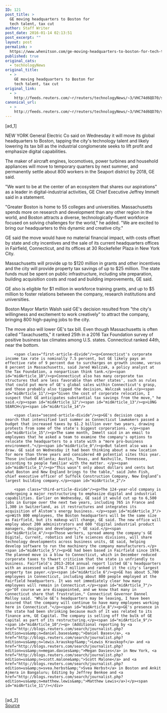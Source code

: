 ```yaml
---
ID: 121
post_title: >
  GE moving headquarters to Boston for
  tech talent, tax cut
author: Staff Writer
post_date: 2016-01-14 02:13:51
post_excerpt: ""
layout: post
permalink: >
  https://www.whenitson.com/ge-moving-headquarters-to-boston-for-tech-talent-tax-cut/
published: true
original_cats:
  - technologyNews
original_title:
  - >
    GE moving headquarters to Boston for
    tech talent, tax cut
original_link:
  - >
    http://feeds.reuters.com/~r/reuters/technologyNews/~3/VHC74d6QD70/story01.htm
canonical_url:
  - >
    http://feeds.reuters.com/~r/reuters/technologyNews/~3/VHC74d6QD70/story01.htm
---
```

 [ad_1]
<br><div id="articleText">
<span id="midArticle_start"/>

<span id="midArticle_0"/><span class="focusParagraph" readability="5"><p><span class="articleLocation">NEW YORK</span> General Electric Co said on Wednesday it will move its global headquarters to Boston, tapping the city's technology talent and likely lowering its tax bill as the industrial conglomerate seeks to lift profit and emphasize digital capabilities.</p></span><span id="midArticle_1"/><p>The maker of aircraft engines, locomotives, power turbines and household appliances will move to temporary quarters by next summer, and permanently settle about 800 workers in the Seaport district by 2018, GE said.</p><span id="midArticle_2"/><p>"We want to be at the center of an ecosystem that shares our aspirations" as a leader in digital-industrial activities, GE Chief Executive Jeffrey Immelt said in a statement.</p><span id="midArticle_3"/><p>"Greater Boston is home to 55 colleges and universities. Massachusetts spends more on research and development than any other region in the world, and Boston attracts a diverse, technologically-fluent workforce focused on solving challenges for the world," he added. "We are excited to bring our headquarters to this dynamic and creative city."</p><span id="midArticle_4"/><p>GE said the move would have no material financial impact, with costs offset by state and city incentives and the sale of its current headquarters offices in Fairfield, Connecticut, and its offices at 30 Rockefeller Plaza in New York City. </p><span id="midArticle_5"/><p>Massachusetts will provide up to $120 million in grants and other incentives and the city will provide property tax savings of up to $25 million. The state funds must be spent on public infrastructure, including site preparation, building acquisition costs and road and building improvements, GE said.</p><span id="midArticle_6"/><p>GE also is eligible for $1 million in workforce training grants, and up to $5 million to foster relations between the company, research institutions and universities.</p><span id="midArticle_7"/><p>Boston Mayor Martin Walsh said GE's decision resulted from "the city's willingness and excitement to work creatively" to attract the company, bringing 800 high-paying jobs to the city.</p><span id="midArticle_8"/><p>The move also will lower GE's tax bill. Even though Massachusetts is often called "Taxachusetts," it ranked 25th in a 2016 Tax Foundation survey of positive business tax climates among U.S. states. Connecticut ranked 44th, near the bottom.</p><span id="midArticle_9"/>
        
        <span class="first-article-divide"/><p>Connecticut's corporate income tax rate is nominally 7.5 percent, but GE likely pays an effective rate of 9 percent due to surcharges on growth income, versus 8 percent in Massachusetts, said Jared Walczak, a policy analyst at the Tax Foundation, a nonpartisan think tank.</p><span id="midArticle_10"/><p>Connecticut also has many corporate tax structures that are less favorable than other states', such as rules that could put more of GE's global sales within Connecticut's grasp, and those probably also tipped the decision, Walczak said.</p><span id="midArticle_11"/><p>"Given the cost of corporate relocation, I suspect that GE anticipates substantial tax savings from the move," he said.</p><span id="midArticle_12"/><span id="midArticle_13"/><p>LONG SEARCH</p><span id="midArticle_14"/>
        
        <span class="second-article-divide"/><p>GE's decision caps a search that intensified last summer as Connecticut lawmakers passed a budget that increased taxes by $1.2 billion over two years, drawing protests from some of the state's biggest corporations. </p><span id="midArticle_15"/><p>The same month, Immelt said in an email to employees that he asked a team to examine the company's options to relocate the headquarters to a state with a "more pro-business environment."</p><span id="midArticle_0"/><p>But talent also was a draw. GE said on Wednesday it had been thinking about a new location for more than three years and considered 40 potential sites this year. Those included Atlanta; Austin, Texas, and Nashville, Tennessee, according to people familiar with the matter. </p><span id="midArticle_1"/><p>"This wasn’t only about dollars and cents but what Boston and New England brings to the table," said John Fish, chief executive officer of Suffolk Construction Company, New England’s largest building company.</p><span id="midArticle_2"/>
        
        <span class="third-article-divide"/><p>The 124-year-old company is undergoing a major restructuring to emphasize digital and industrial capabilities. Earlier on Wednesday, GE said it would cut up to 6,500 jobs in Europe over the next two years, including 765 in France and 1,300 in Switzerland, as it restructures and integrates its acquisition of Alstom's energy business. </p><span id="midArticle_3"/><p>With 800 employees, the Boston headquarters will be the same size as Fairfield, but its makeup will change, GE said. The new office will employ about 200 administrators and 600 "digital industrial product managers, designs and developers," GE said.</p><span id="midArticle_4"/><p>Those workers, spread among the company's GE Digital, Current, robotics and life sciences divisions, will share technology developments across business units, GE said, helping develop software to run the machinery the company manufacturers.</p><span id="midArticle_5"/><p>GE had been based in Fairfield since 1974. The planned move is a blow to Connecticut, which in December reduced corporate taxes to thwart criticism that the state is unfriendly to business. Fairfield's 2013-2014 annual report listed GE's headquarters with an assessed value $74.7 million and ranked it the city's largest property tax payer.</p><span id="midArticle_6"/><p>GE has about 5,700 employees in Connecticut, including about 800 people employed at the Fairfield headquarters. It was not immediately clear how many employees will remain in Connecticut.</p><span id="midArticle_7"/><p>"Of course we are disappointed, and we know that many in Connecticut share that frustration," Connecticut Governor Dannel Malloy said. "While GE’s headquarters may be leaving, I have been assured that the company will continue to have many employees working here in Connecticut."</p><span id="midArticle_8"/><p>GE's presence in the state had been shrinking because much of it was related to its finance arm, GE Capital. The company is selling off the bulk of GE Capital as part of its restructuring.</p><span id="midArticle_9"/><span id="midArticle_10"/><p> (Additional reporting by <a href="http://blogs.reuters.com/search/journalist.php?edition=us&amp;n=daniel.bases&amp;">Daniel Bases</a>, <a href="http://blogs.reuters.com/search/journalist.php?edition=us&amp;n=lewis.krauskopf&amp;">Lewis Krauskopf</a> and <a href="http://blogs.reuters.com/search/journalist.php?edition=us&amp;n=megan.davies&amp;">Megan Davies</a> in New York, <a href="http://blogs.reuters.com/search/journalist.php?edition=us&amp;n=scott.malone&amp;">Scott Malone</a> and <a href="http://blogs.reuters.com/search/journalist.php?edition=us&amp;n=svea.herbst&amp;">Svea Herbst</a> in Boston and Ankit Ajmera in Bangaluru; Editing by Jeffrey Benkoe and <a href="http://blogs.reuters.com/search/journalist.php?edition=us&amp;n=matthew.lewis&amp;">Matthew Lewis</a>)</p><span id="midArticle_11"/></div>
<br>[ad_2]
<br><a href="http://feeds.reuters.com/~r/reuters/technologyNews/~3/VHC74d6QD70/story01.htm">Source </a>